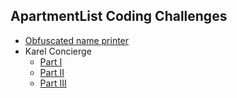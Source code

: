 ## ApartmentList Coding Challenges

* [Obfuscated name printer](obfuscated/)
* Karel Concierge
    * [Part I](karel_concierge/)
    * [Part II](karel_concierge_ii/)
    * [Part III](karel_concierge_iii/)
